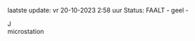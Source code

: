 laatste update: 
vr 20-10-2023  2:58   uur 
Status: FAALT - geel - 
<div class="service R">J</div><div class="service Y">microstation</div>